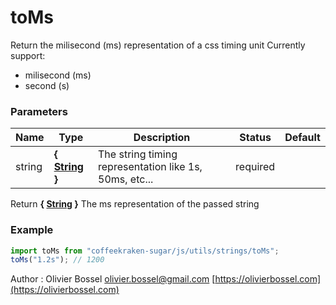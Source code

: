 # toMs

Return the milisecond (ms) representation of a css timing unit
Currently support:

- milisecond (ms)
- second (s)

### Parameters

| Name   | Type                                                                                                   | Description                                            | Status   | Default |
| ------ | ------------------------------------------------------------------------------------------------------ | ------------------------------------------------------ | -------- | ------- |
| string | **{ [String](https://developer.mozilla.org/fr/docs/Web/JavaScript/Reference/Objets_globaux/String) }** | The string timing representation like 1s, 50ms, etc... | required |

Return **{ [String](https://developer.mozilla.org/fr/docs/Web/JavaScript/Reference/Objets_globaux/String) }** The ms representation of the passed string

### Example

```js
import toMs from "coffeekraken-sugar/js/utils/strings/toMs";
toMs("1.2s"); // 1200
```

Author : Olivier Bossel [olivier.bossel@gmail.com](mailto:olivier.bossel@gmail.com) [https://olivierbossel.com](https://olivierbossel.com)
